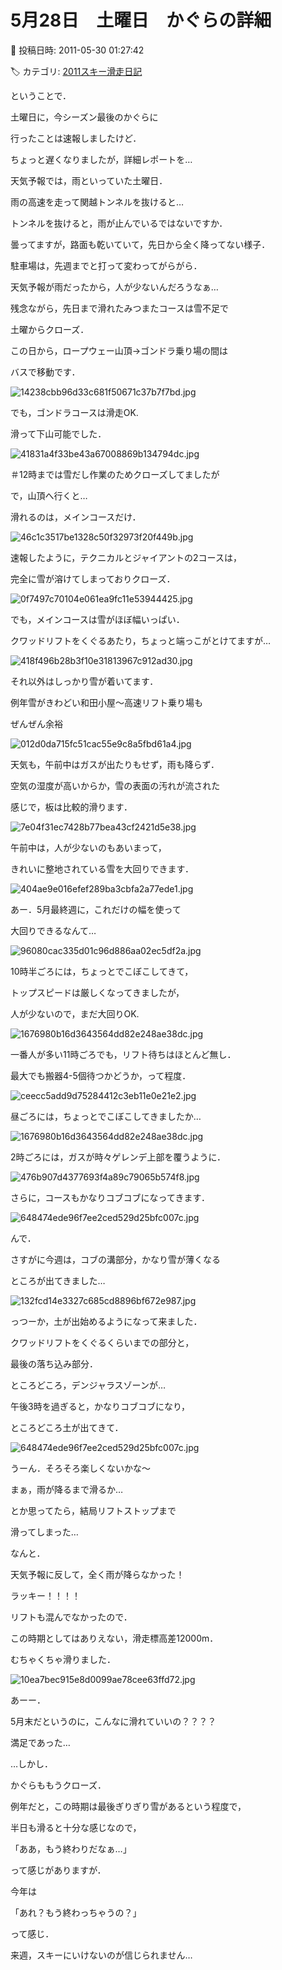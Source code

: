 # 5月28日　土曜日　かぐらの詳細

📅 投稿日時: 2011-05-30 01:27:42

🏷️ カテゴリ: [2011スキー滑走日記](ca488c98cfb9169941c3e73770dcefb56.md)

ということで．





土曜日に，今シーズン最後のかぐらに


行ったことは速報しましたけど．





ちょっと遅くなりましたが，詳細レポートを…





天気予報では，雨といっていた土曜日．


雨の高速を走って関越トンネルを抜けると…


トンネルを抜けると，雨が止んでいるではないですか．


曇ってますが，路面も乾いていて，先日から全く降ってない様子．





駐車場は，先週までと打って変わってがらがら．


天気予報が雨だったから，人が少ないんだろうなぁ…





残念ながら，先日まで滑れたみつまたコースは雪不足で


土曜からクローズ．


この日から，ロープウェー山頂→ゴンドラ乗り場の間は


バスで移動です．




![14238cbb96d33c681f50671c37b7f7bd.jpg](images/14238cbb96d33c681f50671c37b7f7bd.jpg)







でも，ゴンドラコースは滑走OK.


滑って下山可能でした．




![41831a4f33be43a67008869b134794dc.jpg](images/41831a4f33be43a67008869b134794dc.jpg)




＃12時までは雪だし作業のためクローズしてましたが





で，山頂へ行くと…


滑れるのは，メインコースだけ．




![46c1c3517be1328c50f32973f20f449b.jpg](images/46c1c3517be1328c50f32973f20f449b.jpg)







速報したように，テクニカルとジャイアントの2コースは，


完全に雪が溶けてしまっておりクローズ．




![0f7497c70104e061ea9fc11e53944425.jpg](images/0f7497c70104e061ea9fc11e53944425.jpg)







でも，メインコースは雪がほぼ幅いっぱい．


クワッドリフトをくぐるあたり，ちょっと端っこがとけてますが…




![418f496b28b3f10e31813967c912ad30.jpg](images/418f496b28b3f10e31813967c912ad30.jpg)




それ以外はしっかり雪が着いてます．





例年雪がきわどい和田小屋～高速リフト乗り場も


ぜんぜん余裕




![012d0da715fc51cac55e9c8a5fbd61a4.jpg](images/012d0da715fc51cac55e9c8a5fbd61a4.jpg)







天気も，午前中はガスが出たりもせず，雨も降らず．


空気の湿度が高いからか，雪の表面の汚れが流された


感じで，板は比較的滑ります．




![7e04f31ec7428b77bea43cf2421d5e38.jpg](images/7e04f31ec7428b77bea43cf2421d5e38.jpg)







午前中は，人が少ないのもあいまって，


きれいに整地されている雪を大回りできます．




![404ae9e016efef289ba3cbfa2a77ede1.jpg](images/404ae9e016efef289ba3cbfa2a77ede1.jpg)







あー．5月最終週に，これだけの幅を使って


大回りできるなんて…




![96080cac335d01c96d886aa02ec5df2a.jpg](images/96080cac335d01c96d886aa02ec5df2a.jpg)







10時半ごろには，ちょっとでこぼこしてきて，


トップスピードは厳しくなってきましたが，


人が少ないので，まだ大回りOK.




![1676980b16d3643564dd82e248ae38dc.jpg](images/1676980b16d3643564dd82e248ae38dc.jpg)







一番人が多い11時ごろでも，リフト待ちはほとんど無し．


最大でも搬器4-5個待つかどうか，って程度．




![ceecc5add9d75284412c3eb11e0e21e2.jpg](images/ceecc5add9d75284412c3eb11e0e21e2.jpg)







昼ごろには，ちょっとでこぼこしてきましたか…




![1676980b16d3643564dd82e248ae38dc.jpg](images/1676980b16d3643564dd82e248ae38dc.jpg)







2時ごろには，ガスが時々ゲレンデ上部を覆うように．




![476b907d4377693f4a89c79065b574f8.jpg](images/476b907d4377693f4a89c79065b574f8.jpg)







さらに，コースもかなりコブコブになってきます．




![648474ede96f7ee2ced529d25bfc007c.jpg](images/648474ede96f7ee2ced529d25bfc007c.jpg)







んで．


さすがに今週は，コブの溝部分，かなり雪が薄くなる


ところが出てきました…




![132fcd14e3327c685cd8896bf672e987.jpg](images/132fcd14e3327c685cd8896bf672e987.jpg)




っつーか，土が出始めるようになって来ました．





クワッドリフトをくぐるくらいまでの部分と，


最後の落ち込み部分．


ところどころ，デンジャラスゾーンが…





午後3時を過ぎると，かなりコブコブになり，


ところどころ土が出てきて．




![648474ede96f7ee2ced529d25bfc007c.jpg](images/648474ede96f7ee2ced529d25bfc007c.jpg)




うーん．そろそろ楽しくないかな～


まぁ，雨が降るまで滑るか…





とか思ってたら，結局リフトストップまで


滑ってしまった…





なんと．


天気予報に反して，全く雨が降らなかった！


ラッキー！！！！





リフトも混んでなかったので．


この時期としてはありえない，滑走標高差12000m．


むちゃくちゃ滑りました．




![10ea7bec915e8d0099ae78cee63ffd72.jpg](images/10ea7bec915e8d0099ae78cee63ffd72.jpg)







あーー．


5月末だというのに，こんなに滑れていいの？？？？


満足であった…





…しかし．


かぐらももうクローズ．





例年だと，この時期は最後ぎりぎり雪があるという程度で，


半日も滑ると十分な感じなので，


「ああ，もう終わりだなぁ…」


って感じがありますが．





今年は


「あれ？もう終わっちゃうの？」


って感じ．


来週，スキーにいけないのが信じられません…
